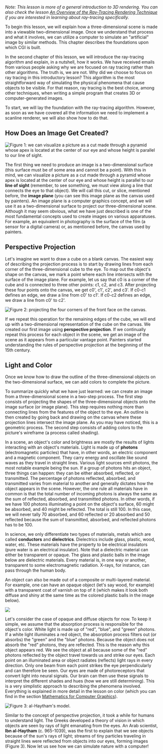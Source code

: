 _Note: This lesson is more of a general introduction to 3D rendering. You can also check the lesson [An Overview of the Ray-Tracing Rendering Technique](/lessons/3d-basic-rendering/ray-tracing-overview/ray-tracing-rendering-technique-overview) if you are interested in learning about ray-tracing specifically._

To begin this lesson, we will explain how a three-dimensional scene is made into a viewable two-dimensional image. Once we understand that process and what it involves, we can utilize a computer to simulate an "artificial" image by similar methods. This chapter describes the foundations upon which CGI is built.

In the second chapter of this lesson, we will introduce the ray-tracing algorithm and explain, in a nutshell, how it works. We have received emails from various people asking why we are focused on ray tracing rather than other algorithms. The truth is, we are not. Why did we choose to focus on ray tracing in this introductory lesson? This algorithm is the most straightforward way of simulating the physical phenomena that cause objects to be visible. For that reason, ray tracing is the best choice, among other techniques, when writing a simple program that creates 3D or computer-generated images.

To start, we will lay the foundation with the ray-tracing algorithm. However, as soon as we have covered all the information we need to implement a scanline renderer, we will also show how to do that.

## How Does an Image Get Created?

![Figure 1: we can visualize a picture as a cut made through a pyramid whose apex is located at the center of our eye and whose height is parallel to our line of sight.](/images/introduction-to-ray-tracing/vantagepoint.png)

The first thing we need to produce an image is a two-dimensional surface (this surface must be of some area and cannot be a point). With this in mind, we can visualize a picture as a cut made through a pyramid whose apex is located at the center of our eye and whose height is parallel to our **line of sight** (remember, to see something, we must view along a line that connects the eye to that object). We will call this cut, or slice, mentioned before, the **image plane** (you can see this image plane as the canvas used by painters). An image plane is a computer graphics concept, and we will use it as a two-dimensional surface to project our three-dimensional scene. Although it may seem obvious, what we have just described is one of the most fundamental concepts used to create images on various apparatuses. For example, an equivalent in photography is the surface of the film (a sensor for a digital camera) or, as mentioned before, the canvas used by painters.

## Perspective Projection

Let's imagine we want to draw a cube on a blank canvas. The easiest way of describing the projection process is to start by drawing lines from each corner of the three-dimensional cube to the eye. To map out the object's shape on the canvas, we mark a point where each line intersects with the surface of the image plane. For example, let us say that c0 is a corner of the cube and is connected to three other points: c1, c2, and c3. After projecting these four points onto the canvas, we get c0', c1', c2', and c3'. If c0-c1 defines an edge, we draw a line from c0' to c1'. If c0-c2 defines an edge, we draw a line from c0' to c2'.

![Figure 2: projecting the four corners of the front face on the canvas.](/images/introduction-to-ray-tracing/projperspective.gif)

If we repeat this operation for the remaining edges of the cube, we will end up with a two-dimensional representation of the cube on the canvas. We created our first image using **perspective projection**. If we continually repeat this process for each object in the scene, we get an image of the scene as it appears from a particular vantage point. Painters started understanding the rules of perspective projection at the beginning of the 15th century.

## Light and Color

Once we know how to draw the outline of the three-dimensional objects on the two-dimensional surface, we can add colors to complete the picture.

To summarize quickly what we have just learned: we can create an image from a three-dimensional scene in a two-step process. The first step consists of projecting the shapes of the three-dimensional objects onto the image surface (or image plane). This step requires nothing more than connecting lines from the features of the object to the eye. An outline is then created by going back and drawing on the canvas where these projection lines intersect the image plane. As you may have noticed, this is a geometric process. The second step consists of adding colors to the picture's wireframe (a process called shading).

In a scene, an object's color and brightness are mostly the results of lights interacting with an object's materials. Light is made up of **photons** (electromagnetic particles) that have, in other words, an electric component and a magnetic component. They carry energy and oscillate like sound waves as they travel in straight lines. Various light sources emit photons, the most notable example being the sun. If a group of photons hits an object, three things can happen: they can be either absorbed, reflected, or transmitted. The percentage of photons reflected, absorbed, and transmitted varies from material to another and generally dictates how the object appears in the scene. However, the one rule all materials have in common is that the total number of incoming photons is always the same as the sum of reflected, absorbed, and transmitted photons. In other words, if we have 100 photons illuminating a point on the object's surface, 60 might be absorbed, and 40 might be reflected. The total is still 100. In this case, we will never tally 70 absorbed, and 60 reflected or 20 absorbed and 50 reflected because the sum of transmitted, absorbed, and reflected photons has to be 100.

In science, we only differentiate two types of materials, metals which are called **conductors** and **dielectrics**. Dielectrics include glass, plastic, wood, water, etc. These materials have the property to be electrical insulators (pure water is an electrical insulator). Note that a dielectric material can either be transparent or opaque. The glass and plastic balls in the image below are dielectric materials. Every material is, in one way or another, transparent to some electromagnetic radiation. X-rays, for instance, can pass through the human body.

An object can also be made out of a composite or multi-layered material. For example, one can have an opaque object (let's say wood, for example) with a transparent coat of varnish on top of it (which makes it look both diffuse and shiny at the same time as the colored plastic balls in the image below).

![](/images/introduction-to-ray-tracing/material.png)

Let's consider the case of opaque and diffuse objects for now. To keep it simple, we assume that the absorption process is responsible for the object's color. White light is made up of "red", "blue", and "green" photons. If a white light illuminates a red object, the absorption process filters out (or absorbs) the "green" and the "blue" photons. Because the object does not absorb the "red" photons, they are reflected. This is the reason why this object appears red. We see the object at all because some of the "red" photons reflected by the object travel towards us and strike our eyes. Each point on an illuminated area or object radiates (reflects) light rays in every direction. Only one beam from each point strikes the eye perpendicularly and can therefore be seen. Our eyes are made of photoreceptors that convert light into neural signals. Our brain can then use these signals to interpret the different shades and hues (how we are still determining). This is a very simplistic approach to describing the phenomena involved. Everything is explained in more detail in the lesson on color (which you can find in the section [Mathematics for Computer Graphics](/index)).

![Figure 3: al-Haytham's model.](/images/introduction-to-ray-tracing/lighttoeye.png)

Similar to the concept of perspective projection, it took a while for humans to understand light. The Greeks developed a theory of vision in which objects are seen by rays of light emanating from the eyes. An Arab scientist, **Ibn al-Haytham** (c. 965-1039), was the first to explain that we see objects because of the sun's rays of light; streams of tiny particles traveling in straight lines were reflected from objects into our eyes, forming images (Figure 3). Now let us see how we can simulate nature with a computer!
